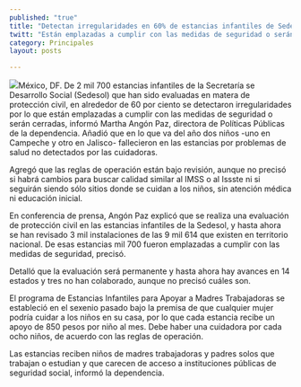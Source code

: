 ```yaml
---
published: "true"
title: "Detectan irregularidades en 60% de estancias infantiles de Sedesol"
twitt: "Están emplazadas a cumplir con las medidas de seguridad o serán cerradas, señala Martha Angón Paz, directora de Políticas Públicas de la dependencia"
category: Principales
layout: posts

---
```


![](http://i.imgur.com/Go3NqPKm.jpg)México, DF. De 2 mil 700 estancias infantiles de la Secretaría se Desarrollo Social (Sedesol) que han sido evaluadas en matera de protección civil, en alrededor de 60 por ciento se detectaron irregularidades por lo que están emplazadas a cumplir con las medidas de seguridad o serán cerradas, informó Martha Angón Paz, directora de Políticas Públicas de la dependencia. Añadió que en lo que va del año dos niños -uno en Campeche y otro en Jalisco- fallecieron en las estancias por problemas de salud no detectados por las cuidadoras.

Agregó que las reglas de operación están bajo revisión, aunque no precisó si habrá cambios para buscar calidad similar al IMSS o al Issste ni si seguirán siendo sólo sitios donde se cuidan a los niños, sin atención médica ni educación inicial.

En conferencia de prensa, Angón Paz explicó que se realiza una evaluación de protección civil en las estancias infantiles de la Sedesol, y hasta ahora se han revisado 3 mil instalaciones de las 9 mil 614 que existen en territorio nacional. De esas estancias mil 700 fueron emplazadas a cumplir con las medidas de seguridad, precisó.

Detalló que la evaluación será permanente y hasta ahora hay avances en 14 estados y tres no han colaborado, aunque no precisó cuáles son.

El programa de Estancias Infantiles para Apoyar a Madres Trabajadoras se estableció en el sexenio pasado bajo la premisa de que cualquier mujer podría cuidar a los niños en su casa, por lo que cada estancia recibe un apoyo de 850 pesos por niño al mes. Debe haber una cuidadora por cada ocho niños, de acuerdo con las reglas de operación.

Las estancias reciben niños de madres trabajadoras y padres solos que trabajan o estudian y que carecen de acceso a instituciones públicas de seguridad social, informó la dependencia.
